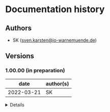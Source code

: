 # Documentation history 

## Authors

* SK      (sven.karsten@io-warnemuende.de)


## Versions

### 1.00.00 (in preparation)

| date        | author(s)   | 
|---          |---          |
| 2022-03-21  | SK          |

<details>

#### changes
* initial version of jupyter-book documentation

#### compatibility
* to iow_esm/main version [1.00.00](https://git.io-warnemuende.de/iow_esm/main/src/branch/1.01.00)
  
</details>
